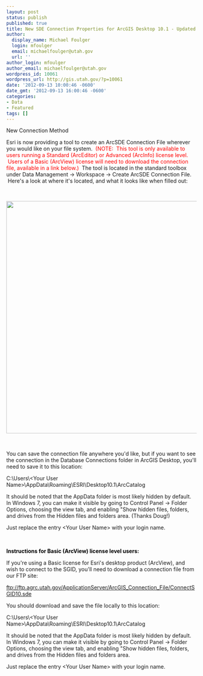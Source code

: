 ```yaml
---
layout: post
status: publish
published: true
title: New SDE Connection Properties for ArcGIS Desktop 10.1 - Updated
author:
  display_name: Michael Foulger
  login: mfoulger
  email: michaelfoulger@utah.gov
  url: ''
author_login: mfoulger
author_email: michaelfoulger@utah.gov
wordpress_id: 10061
wordpress_url: http://gis.utah.gov/?p=10061
date: '2012-09-13 10:00:46 -0600'
date_gmt: '2012-09-13 16:00:46 -0600'
categories:
- Data
- Featured
tags: []
---
```

<p>New Connection Method</p>
<p>Esri is now providing a tool to create an ArcSDE Connection File wherever you would like on your file system. <span style="color: #ff0000;"> (NOTE:  This tool is only available to users running a Standard (ArcEditor) or Advanced (ArcInfo) license level.  Users of a Basic (ArcView) license will need to download the connection file, available in a link below.)</span>  The tool is located in the standard toolbox under Data Management -&gt; Workspace -&gt; Create ArcSDE Connection File.  Here's a look at where it's located, and what it looks like when filled out:</p>
<p>&nbsp;</p>
<p><a href="{{ "/new-sde-connection-properties-for-arcgis-desktop-10-1/arcsdeconnectionfile/" | prepend: site.baseurl }}" rel="attachment wp-att-11567"><img class="aligncenter size-full wp-image-11567" title="ArcSDEConnectionFile" src="{{ "/images/ArcSDEConnectionFile-e1346951121724.png" | prepend: site.baseurl }}" alt="" width="912" height="613" /></a></p>
<p>&nbsp;</p>
<p>You can save the connection file anywhere you'd like, but if you want to see the connection in the Database Connections folder in ArcGIS Desktop, you'll need to save it to this location:</p>
<p>C:\Users\&lt;Your User Name&gt;\AppData\Roaming\ESRI\Desktop10.1\ArcCatalog</p>
<p>It should be noted that the AppData folder is most likely hidden by default. In Windows 7, you can make it visible by going to Control Panel -&gt; Folder Options, choosing the view tab, and enabling "Show hidden files, folders, and drives from the Hidden files and folders area. (Thanks Doug!)</p>
<p>Just replace the entry &lt;Your User Name&gt; with your login name.</p>
<p>&nbsp;</p>
<p><strong><span style="color: #000000;">Instructions for Basic (ArcView) license level users:</span></strong></p>
<p>If you're using a Basic license for Esri's desktop product (ArcView), and wish to connect to the SGID, you'll need to download a connection file from our FTP site:</p>
<p><a title="Click Here to Download Connection File" href="ftp://ftp.agrc.utah.gov/ApplicationServer/ArcGIS_Connection_File/ConnectSGID10.sde">ftp://ftp.agrc.utah.gov/ApplicationServer/ArcGIS_Connection_File/ConnectSGID10.sde</a></p>
<p>You should download and save the file locally to this location:</p>
<p>C:\Users\&lt;Your User Name&gt;\AppData\Roaming\ESRI\Desktop10.1\ArcCatalog</p>
<p>It should be noted that the AppData folder is most likely hidden by default. In Windows 7, you can make it visible by going to Control Panel -&gt; Folder Options, choosing the view tab, and enabling "Show hidden files, folders, and drives from the Hidden files and folders area.</p>
<p>Just replace the entry &lt;Your User Name&gt; with your login name.</p>

